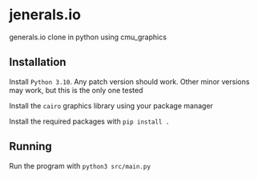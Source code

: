 # jenerals.io

generals.io clone in python using cmu_graphics

## Installation

Install `Python 3.10`. Any patch version should work. Other minor versions may work, but this is the only one tested

Install the `cairo` graphics library using your package manager

Install the required packages with `pip install .`

## Running
Run the program with `python3 src/main.py`
